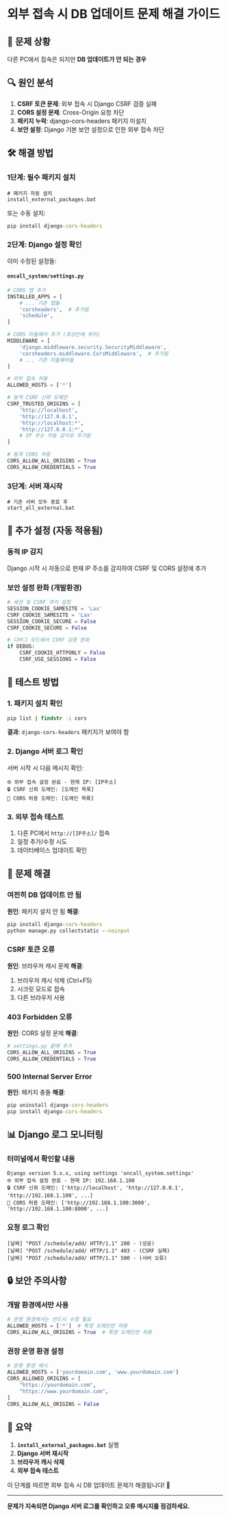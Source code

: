 # 외부 접속 시 DB 업데이트 문제 해결 가이드

## 🚨 문제 상황
다른 PC에서 접속은 되지만 **DB 업데이트가 안 되는 경우**

## 🔍 원인 분석
1. **CSRF 토큰 문제**: 외부 접속 시 Django CSRF 검증 실패
2. **CORS 설정 문제**: Cross-Origin 요청 차단
3. **패키지 누락**: django-cors-headers 패키지 미설치
4. **보안 설정**: Django 기본 보안 설정으로 인한 외부 접속 차단

## 🛠️ 해결 방법

### 1단계: 필수 패키지 설치
```batch
# 패키지 자동 설치
install_external_packages.bat
```

또는 수동 설치:
```cmd
pip install django-cors-headers
```

### 2단계: Django 설정 확인
이미 수정된 설정들:

#### `oncall_system/settings.py`
```python
# CORS 앱 추가
INSTALLED_APPS = [
    # ... 기존 앱들
    'corsheaders',  # 추가됨
    'schedule',
]

# CORS 미들웨어 추가 (최상단에 위치)
MIDDLEWARE = [
    'django.middleware.security.SecurityMiddleware',
    'corsheaders.middleware.CorsMiddleware',  # 추가됨
    # ... 기존 미들웨어들
]

# 외부 접속 허용
ALLOWED_HOSTS = ['*']

# 동적 CSRF 신뢰 도메인
CSRF_TRUSTED_ORIGINS = [
    'http://localhost',
    'http://127.0.0.1',
    'http://localhost:*',
    'http://127.0.0.1:*',
    # IP 주소 자동 감지로 추가됨
]

# 동적 CORS 허용
CORS_ALLOW_ALL_ORIGINS = True
CORS_ALLOW_CREDENTIALS = True
```

### 3단계: 서버 재시작
```batch
# 기존 서버 모두 종료 후
start_all_external.bat
```

## 🔧 추가 설정 (자동 적용됨)

### 동적 IP 감지
Django 시작 시 자동으로 현재 IP 주소를 감지하여 CSRF 및 CORS 설정에 추가

### 보안 설정 완화 (개발환경)
```python
# 세션 및 CSRF 쿠키 설정
SESSION_COOKIE_SAMESITE = 'Lax'
CSRF_COOKIE_SAMESITE = 'Lax'
SESSION_COOKIE_SECURE = False
CSRF_COOKIE_SECURE = False

# 디버그 모드에서 CSRF 검증 완화
if DEBUG:
    CSRF_COOKIE_HTTPONLY = False
    CSRF_USE_SESSIONS = False
```

## 🧪 테스트 방법

### 1. 패키지 설치 확인
```cmd
pip list | findstr -i cors
```
**결과**: `django-cors-headers` 패키지가 보여야 함

### 2. Django 서버 로그 확인
서버 시작 시 다음 메시지 확인:
```
🌐 외부 접속 설정 완료 - 현재 IP: [IP주소]
🔒 CSRF 신뢰 도메인: [도메인 목록]
🔄 CORS 허용 도메인: [도메인 목록]
```

### 3. 외부 접속 테스트
1. 다른 PC에서 `http://[IP주소]/` 접속
2. 일정 추가/수정 시도
3. 데이터베이스 업데이트 확인

## 🐞 문제 해결

### 여전히 DB 업데이트 안 됨
**원인**: 패키지 설치 안 됨
**해결**: 
```cmd
pip install django-cors-headers
python manage.py collectstatic --noinput
```

### CSRF 토큰 오류
**원인**: 브라우저 캐시 문제
**해결**: 
1. 브라우저 캐시 삭제 (Ctrl+F5)
2. 시크릿 모드로 접속
3. 다른 브라우저 사용

### 403 Forbidden 오류
**원인**: CORS 설정 문제
**해결**:
```python
# settings.py 끝에 추가
CORS_ALLOW_ALL_ORIGINS = True
CORS_ALLOW_CREDENTIALS = True
```

### 500 Internal Server Error
**원인**: 패키지 충돌
**해결**:
```cmd
pip uninstall django-cors-headers
pip install django-cors-headers
```

## 📊 Django 로그 모니터링

### 터미널에서 확인할 내용
```
Django version 5.x.x, using settings 'oncall_system.settings'
🌐 외부 접속 설정 완료 - 현재 IP: 192.168.1.100
🔒 CSRF 신뢰 도메인: ['http://localhost', 'http://127.0.0.1', 'http://192.168.1.100', ...]
🔄 CORS 허용 도메인: ['http://192.168.1.100:3000', 'http://192.168.1.100:8000', ...]
```

### 요청 로그 확인
```
[날짜] "POST /schedule/add/ HTTP/1.1" 200 - (성공)
[날짜] "POST /schedule/add/ HTTP/1.1" 403 - (CSRF 실패)
[날짜] "POST /schedule/add/ HTTP/1.1" 500 - (서버 오류)
```

## 🔒 보안 주의사항

### 개발 환경에서만 사용
```python
# 운영 환경에서는 반드시 수정 필요
ALLOWED_HOSTS = ['*']  # 특정 도메인만 허용
CORS_ALLOW_ALL_ORIGINS = True  # 특정 도메인만 허용
```

### 권장 운영 환경 설정
```python
# 운영 환경 예시
ALLOWED_HOSTS = ['yourdomain.com', 'www.yourdomain.com']
CORS_ALLOWED_ORIGINS = [
    "https://yourdomain.com",
    "https://www.yourdomain.com",
]
CORS_ALLOW_ALL_ORIGINS = False
```

## 📝 요약

1. **`install_external_packages.bat`** 실행
2. **Django 서버 재시작**
3. **브라우저 캐시 삭제**
4. **외부 접속 테스트**

이 단계를 따르면 외부 접속 시 DB 업데이트 문제가 해결됩니다! 🎉

---

**문제가 지속되면 Django 서버 로그를 확인하고 오류 메시지를 점검하세요.** 